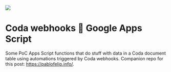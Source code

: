 ![](https://user-images.githubusercontent.com/12829262/171039828-42852f35-a20e-46f0-9f65-40043532df26.png)

# Coda webhooks 💙 Google Apps Script

Some PoC Apps Script functions that do stuff with data in a Coda document table using automations triggered by Coda webhooks. Companion repo for this post: https://pablofelip.info/.
